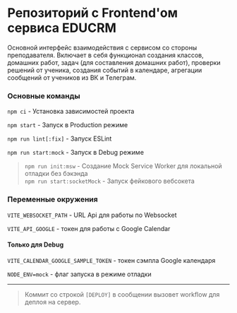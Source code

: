 # Репозиторий с Frontend'ом сервиса EDUCRM 

Основной интерфейс взаимодействия с сервисом со стороны преподавателя. Включает в себя функционал создания классов, домашних работ, задач (для составления домашних работ), проверки решений от ученика, создания событий в календаре, агрегации сообщений от учеников из ВК и Телеграм.

### Основные команды

`npm ci` - Установка зависимостей проекта

`npm start` - Запуск в Production режиме

`npm run lint[:fix]` - Запуск ESLint

`npm run start:mock` - Запуск в Debug режиме
> `npm run init:msw` - Создание Mock Service Worker для локальной отладки без бэкэнда \
> `npm run start:socketMock` - Запуск фейкового вебсокета 

### Переменные окружения

`VITE_WEBSOCKET_PATH` - URL Api для работы по Websocket

`VITE_API_GOOGLE` - токен для работы с Google Calendar

#### Только для Debug

`VITE_CALENDAR_GOOGLE_SAMPLE_TOKEN` - токен сэмпла Google календаря

`NODE_ENV=mock` - флаг запуска в режиме отладки

---

> Коммит со строкой `[DEPLOY]` в сообщении вызовет workflow для деплоя на сервер.